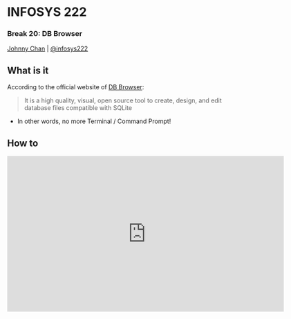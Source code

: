 # <i class="fa fa-database"></i> INFOSYS 222
### Break 20: DB Browser
<i class="fa fa-copyright"></i> [Johnny Chan](mailto:jh.chan@auckland.ac.nz) | <i class="fa fa-twitter"></i> [@infosys222](http://twitter.com/infosys222)



## What is it
According to the official website of [DB Browser](http://sqlitebrowser.org/):
> It is a high quality, visual, open source tool to create, design, and edit database files compatible with SQLite

- In other words, no more Terminal / Command Prompt!



## How to
<iframe width="640" height="360" src="https://www.youtube.com/embed/HneWIDGX35g" frameborder="0" allowfullscreen></iframe>
